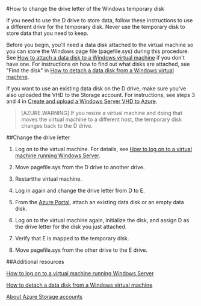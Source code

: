 <properties
	pageTitle="Change the drive letter of the temporary disk | Windows Azure"
	description="Change the drive letter of the temporary disk on a Windows virtual machine created with the classic deployment model."
	services="virtual-machines"
	documentationCenter=""
	authors="cynthn
"
	manager="timlt"
	editor=""
	tags="azure-service-management"/>

<tags
	ms.service="virtual-machines"
	ms.date="05/27/2015"
	wacn.date=""/>

<!-- deleted by customization
#Change the drive letter of the Windows temporary disk on a virtual machine created with the classic deployment model

[AZURE.INCLUDE [learn-about-deployment-models](../includes/learn-about-deployment-models-classic-include.md)] Resource Manager model.

-->
<!-- keep by customization: begin -->
#How to change the drive letter of the Windows temporary disk
<!-- keep by customization: end -->

If you need to use the D drive to store data, follow these instructions to use a different drive for the temporary disk. Never use the temporary disk to store data that you need to keep.

Before you begin, you'll need a data disk attached to the virtual machine so you can store the Windows page file (pagefile.sys) during this procedure. See [How to attach a data disk to a Windows virtual machine][Attach] if you don't have one. For instructions on how to find out what disks are attached, see "Find the disk" in [How to detach a data disk from a Windows virtual machine][Detach].

If you want to use an existing data disk on the D drive, make sure you've also uploaded the VHD to the Storage account. For instructions, see steps 3 and 4 in [Create and upload a Windows Server VHD to Azure][VHD].

<!-- deleted by customization
> [AZURE.WARNING] If you resize or "Stop (Deallocate)" a virtual machine, this may trigger placement of the virtual machine to a new hypervisor. A planned or unplanned maintenance event may also trigger this placement. In this scenario, the temporary disk will be reassigned to the first available drive letter. If you have an application that specifically requires the "D" drive, ensure that after moving the pagefile, you assign a new persistent disk and assign it the letter D. Azure will not take back the letter D.

> [AZURE.WARNING] If you resize a virtual machine after explicitly moving the pagefile, note that you may encounter an error on boot if the new virtual machine's temporary disk is not large enough to contain the pagefile of the original VM size. You may also encounter this error if the temporary drive was not set to the next available drive letter, causing Windows to reference an invalid drive letter in pagefile configuration while Azure creates the temporary drive with the next available drive letter.
-->
<!-- keep by customization: begin -->
> [AZURE.WARNING] If you resize a virtual machine and doing that moves the virtual machine to a different host, the temporary disk changes back to the D drive.
<!-- keep by customization: end -->

##Change the drive letter

1. Log on to the virtual machine. For details, see [How to log on to a virtual machine running Windows Server][Logon].

2. Move pagefile.sys from the D drive to another drive.

3. Restartthe virtual machine.

4. Log <!-- deleted by customization on --><!-- keep by customization: begin --> in <!-- keep by customization: end --> again and change the drive letter from D to E.

<!-- deleted by customization
5. From the [Azure Management Portal](http://manage.windowsazure.cn), attach an existing data disk or an empty data disk.
-->
<!-- keep by customization: begin -->
5.	From the [Azure  Portal](http://manage.windowsazure.cn), attach an existing data disk or an empty data disk.
<!-- keep by customization: end -->

6.	Log on to the virtual machine again, initialize the disk, and assign D as the drive letter for the disk you just attached.

7.	Verify that E is mapped to the temporary disk.

8.	Move pagefile.sys from the other drive to the E drive.

<!-- deleted by customization
9.	Restart the virtual machine.



## Additional resources
-->
<!-- keep by customization: begin -->
##Additional resources
<!-- keep by customization: end -->
[How to log on to a virtual machine running Windows Server][Logon]

[How to detach a data disk from a Windows virtual machine][Detach]

[About Azure Storage accounts][Storage]

<!--Link references-->
[Attach]: /documentation/articles/storage-windows-attach-disk
[VHD]: /documentation/articles/virtual-machines-create-upload-vhd-windows-server
[Logon]: /documentation/articles/virtual-machines-log-on-windows-server
[Detach]: /documentation/articles/storage-windows-detach-disk
[Storage]: /documentation/articles/storage-whatis-account
